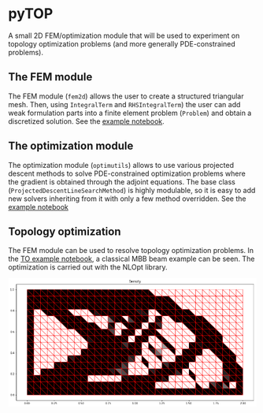 # pyTOP

A small 2D FEM/optimization module that will be used to experiment on topology optimization problems (and more generally PDE-constrained problems).

## The FEM module

The FEM module (`fem2d`) allows the user to create a structured triangular mesh. Then, using `IntegralTerm` and `RHSIntegralTerm`) the user can add weak formulation parts into a finite element problem (`Problem`) and obtain a discretized solution. See the [example notebook](https://github.com/paluneau/pyTOP/blob/main/fe_examples.ipynb).

## The optimization module
The optimization module (`optimutils`) allows to use various projected descent methods to solve PDE-constrained optimization problems where the gradient is obtained through the adjoint equations. The base class (`ProjectedDescentLineSearchMethod`) is highly modulable, so it is easy to add new solvers inheriting from it with only a few method overridden. See the [example notebook](https://github.com/paluneau/pyTOP/blob/main/optimutils_example.ipynb)

## Topology optimization

The FEM module can be used to resolve topology optimization problems. In the [TO example notebook](https://github.com/paluneau/pyTOP/blob/main/top_example.ipynb), a classical MBB beam example can be seen. The optimization is carried out with the NLOpt library.

![A topology obtained for 1024 elements](https://github.com/paluneau/pyTOP/blob/main/top2.png)
